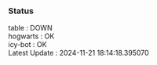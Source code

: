 ### Status


table : DOWN  
hogwarts : OK  
icy-bot : OK  
Latest Update : 2024-11-21 18:14:18.395070
